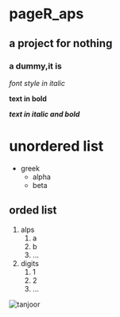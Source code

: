 # pageR_aps
## a project for nothing
### a dummy,it is
*font style in italic*

**text in  bold**

***text in italic and bold***
# unordered list
* greek
  * alpha
  * beta
## orded list
1. alps
   1. a
   2. b 
   3. ...
2. digits
   1. 1
   2. 2
   3. ...


![tanjoor](https://media-cdn.tripadvisor.com/media/photo-s/15/76/6f/3c/brihadeeswara-temple.jpg)
